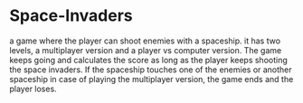 # Space-Invaders
a game where the player can shoot enemies with a spaceship. it has two levels, a multiplayer version and a player vs computer version. The game keeps going  and calculates the score as long as the player keeps shooting the space invaders. If the spaceship touches one of the enemies or another spaceship in case of playing the multiplayer version, the game ends and the player loses.
